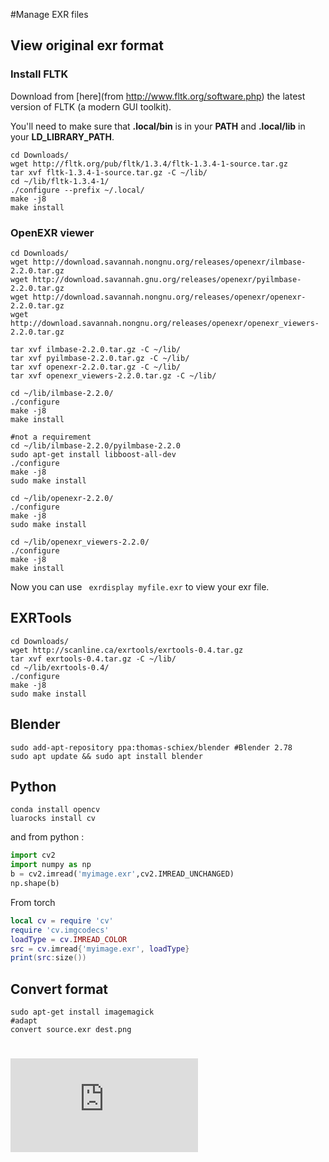 #Manage EXR files

## View original exr format

### Install FLTK

Download from [here](from http://www.fltk.org/software.php) the latest version of FLTK (a modern GUI toolkit).

You'll need to make sure that **.local/bin** is in your **PATH** and **.local/lib** in your **LD_LIBRARY_PATH**.

```shell
cd Downloads/
wget http://fltk.org/pub/fltk/1.3.4/fltk-1.3.4-1-source.tar.gz
tar xvf fltk-1.3.4-1-source.tar.gz -C ~/lib/
cd ~/lib/fltk-1.3.4-1/
./configure --prefix ~/.local/
make -j8
make install
```



### OpenEXR viewer

```shell
cd Downloads/
wget http://download.savannah.nongnu.org/releases/openexr/ilmbase-2.2.0.tar.gz
wget http://download.savannah.gnu.org/releases/openexr/pyilmbase-2.2.0.tar.gz
wget http://download.savannah.nongnu.org/releases/openexr/openexr-2.2.0.tar.gz
wget http://download.savannah.nongnu.org/releases/openexr/openexr_viewers-2.2.0.tar.gz

tar xvf ilmbase-2.2.0.tar.gz -C ~/lib/
tar xvf pyilmbase-2.2.0.tar.gz -C ~/lib/
tar xvf openexr-2.2.0.tar.gz -C ~/lib/
tar xvf openexr_viewers-2.2.0.tar.gz -C ~/lib/

cd ~/lib/ilmbase-2.2.0/
./configure
make -j8
make install

#not a requirement
cd ~/lib/ilmbase-2.2.0/pyilmbase-2.2.0
sudo apt-get install libboost-all-dev
./configure
make -j8
sudo make install

cd ~/lib/openexr-2.2.0/
./configure
make -j8
sudo make install
 
cd ~/lib/openexr_viewers-2.2.0/
./configure
make -j8
make install
```

Now you can use ``` exrdisplay myfile.exr``` to view your exr file.

## EXRTools

```shell
cd Downloads/
wget http://scanline.ca/exrtools/exrtools-0.4.tar.gz
tar xvf exrtools-0.4.tar.gz -C ~/lib/
cd ~/lib/exrtools-0.4/
./configure
make -j8
sudo make install
```



## Blender

```shell
sudo add-apt-repository ppa:thomas-schiex/blender #Blender 2.78
sudo apt update && sudo apt install blender
```



## Python

```shell
conda install opencv
luarocks install cv
```

and from python :

```python
import cv2
import numpy as np
b = cv2.imread('myimage.exr',cv2.IMREAD_UNCHANGED)
np.shape(b)
```

From torch

```lua
local cv = require 'cv'
require 'cv.imgcodecs' 
loadType = cv.IMREAD_COLOR
src = cv.imread{'myimage.exr', loadType}
print(src:size())
```

## Convert format

```shell
sudo apt-get install imagemagick
#adapt
convert source.exr dest.png
```

# [![Analytics](https://ga-beacon.appspot.com/UA-91308638-2/github.com/ThibaultGROUEIX/useful-computer-vision-phd-resources/Manage_EXR_files.md?pixel)](https://github.com/ThibaultGROUEIX/useful-computer-vision-phd-resources/)